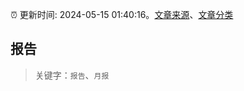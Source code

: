 :alarm_clock: 更新时间: 2024-05-15 01:40:16。[文章来源](/README.md)、[文章分类](/TAGS.md)

## 报告


> 关键字：`报告`、`月报`



